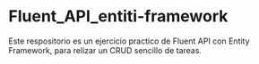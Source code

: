 # Fluent_API_entiti-framework
Este respositorio es un ejercicio practico de Fluent API con Entity Framework, para relizar un CRUD sencillo de tareas.
